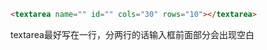 ```html
<textarea name="" id="" cols="30" rows="10"></textarea>
```

textarea最好写在一行，分两行的话输入框前面部分会出现空白